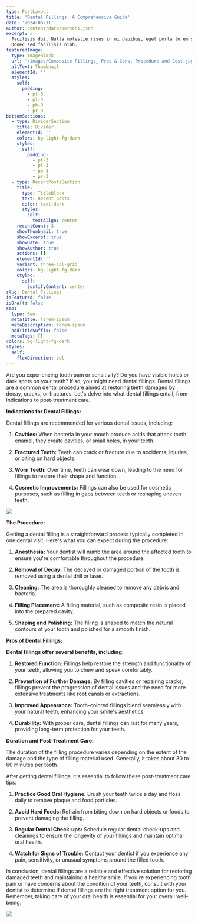 ```yaml
---
type: PostLayout
title: 'Dental Fillings: A Comprehensive Guide'
date: '2024-06-11'
author: content/data/person1.json
excerpt: >-
  Facilisis dui. Nulla molestie risus in mi dapibus, eget porta lorem semper.
  Donec sed facilisis nibh.
featuredImage:
  type: ImageBlock
  url: '/images/Composite Fillings_ Pros & Cons, Procedure and Cost.jpg'
  altText: Thumbnail
  elementId: ''
  styles:
    self:
      padding:
        - pt-0
        - pl-0
        - pb-0
        - pr-0
bottomSections:
  - type: DividerSection
    title: Divider
    elementId: ''
    colors: bg-light-fg-dark
    styles:
      self:
        padding:
          - pt-3
          - pl-3
          - pb-3
          - pr-3
  - type: RecentPostsSection
    title:
      type: TitleBlock
      text: Recent posts
      color: text-dark
      styles:
        self:
          textAlign: center
    recentCount: 3
    showThumbnail: true
    showExcerpt: true
    showDate: true
    showAuthor: true
    actions: []
    elementId: ''
    variant: three-col-grid
    colors: bg-light-fg-dark
    styles:
      self:
        justifyContent: center
slug: Dental Fillings
isFeatured: false
isDraft: false
seo:
  type: Seo
  metaTitle: lorem-ipsum
  metaDescription: lorem-ipsum
  addTitleSuffix: false
  metaTags: []
colors: bg-light-fg-dark
styles:
  self:
    flexDirection: col
---
```

Are you experiencing tooth pain or sensitivity? Do you have visible holes or dark spots on your teeth? If so, you might need dental fillings. Dental fillings are a common dental procedure aimed at restoring teeth damaged by decay, cracks, or fractures. Let's delve into what dental fillings entail, from indications to post-treatment care.

**Indications for Dental Fillings:**

Dental fillings are recommended for various dental issues, including:

1.  **Cavities:** When bacteria in your mouth produce acids that attack tooth enamel, they create cavities, or small holes, in your teeth.

2.  **Fractured Teeth:** Teeth can crack or fracture due to accidents, injuries, or biting on hard objects.

3.  **Worn Teeth:** Over time, teeth can wear down, leading to the need for fillings to restore their shape and function.

4.  **Cosmetic Improvements:** Fillings can also be used for cosmetic purposes, such as filling in gaps between teeth or reshaping uneven teeth.

![](/images/Composite%20Fillings_%20Pros%20&%20Cons,%20Procedure%20and%20Cost.jpg)

**The Procedure:**

Getting a dental filling is a straightforward process typically completed in one dental visit. Here's what you can expect during the procedure:

1.  **Anesthesia:** Your dentist will numb the area around the affected tooth to ensure you're comfortable throughout the procedure.

2.  **Removal of Decay:** The decayed or damaged portion of the tooth is removed using a dental drill or laser.

3.  **Cleaning:** The area is thoroughly cleaned to remove any debris and bacteria.

4.  **Filling Placement:** A filling material, such as composite resin is placed into the prepared cavity.

5.  S**haping and Polishing:** The filling is shaped to match the natural contours of your tooth and polished for a smooth finish.

**Pros of Dental Fillings:**

**Dental fillings offer several benefits, including:**

1.  **Restored Function:** Fillings help restore the strength and functionality of your teeth, allowing you to chew and speak comfortably.

2.  **Prevention of Further Damage:** By filling cavities or repairing cracks, fillings prevent the progression of dental issues and the need for more extensive treatments like root canals or extractions.

3.  **Improved Appearance:** Tooth-colored fillings blend seamlessly with your natural teeth, enhancing your smile's aesthetics.

4.  **Durability:** With proper care, dental fillings can last for many years, providing long-term protection for your teeth.

**Duration and Post-Treatment Care:**

The duration of the filling procedure varies depending on the extent of the damage and the type of filling material used. Generally, it takes about 30 to 60 minutes per tooth.

After getting dental fillings, it's essential to follow these post-treatment care tips:

1.  **Practice Good Oral Hygiene:** Brush your teeth twice a day and floss daily to remove plaque and food particles.

2.  **Avoid Hard Foods:** Refrain from biting down on hard objects or foods to prevent damaging the filling.

3.  **Regular Dental Check-ups:** Schedule regular dental check-ups and cleanings to ensure the longevity of your fillings and maintain optimal oral health.

4.  **Watch for Signs of Trouble:** Contact your dentist if you experience any pain, sensitivity, or unusual symptoms around the filled tooth.

In conclusion, dental fillings are a reliable and effective solution for restoring damaged teeth and maintaining a healthy smile. If you're experiencing tooth pain or have concerns about the condition of your teeth, consult with your dentist to determine if dental fillings are the right treatment option for you. Remember, taking care of your oral health is essential for your overall well-being.

![](/images/27.png)
